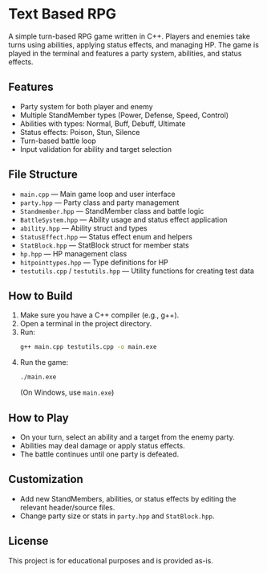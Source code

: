 # Text Based RPG

A simple turn-based RPG game written in C++. Players and enemies take turns using abilities, applying status effects, and managing HP. The game is played in the terminal and features a party system, abilities, and status effects.

## Features
- Party system for both player and enemy
- Multiple StandMember types (Power, Defense, Speed, Control)
- Abilities with types: Normal, Buff, Debuff, Ultimate
- Status effects: Poison, Stun, Silence
- Turn-based battle loop
- Input validation for ability and target selection

## File Structure
- `main.cpp` — Main game loop and user interface
- `party.hpp` — Party class and party management
- `Standmember.hpp` — StandMember class and battle logic
- `BattleSystem.hpp` — Ability usage and status effect application
- `ability.hpp` — Ability struct and types
- `StatusEffect.hpp` — Status effect enum and helpers
- `StatBlock.hpp` — StatBlock struct for member stats
- `hp.hpp` — HP management class
- `hitpointtypes.hpp` — Type definitions for HP
- `testutils.cpp` / `testutils.hpp` — Utility functions for creating test data

## How to Build
1. Make sure you have a C++ compiler (e.g., g++).
2. Open a terminal in the project directory.
3. Run:
   ```sh
   g++ main.cpp testutils.cpp -o main.exe
   ```
4. Run the game:
   ```sh
   ./main.exe
   ```
   (On Windows, use `main.exe`)

## How to Play
- On your turn, select an ability and a target from the enemy party.
- Abilities may deal damage or apply status effects.
- The battle continues until one party is defeated.

## Customization
- Add new StandMembers, abilities, or status effects by editing the relevant header/source files.
- Change party size or stats in `party.hpp` and `StatBlock.hpp`.

## License
This project is for educational purposes and is provided as-is.
